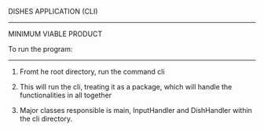 DISHES APPLICATION (CLI)
***********************
MINIMUM VIABLE PRODUCT

To run the program:
************************
1) Fromt he root directory, run the command cli

2) This will run the cli, treating it as a package, which will handle the functionalities in all together

3) Major classes responsible is main, InputHandler and DishHandler within the cli directory.
